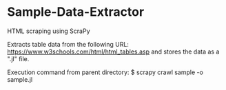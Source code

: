 # Sample-Data-Extractor
HTML scraping using ScraPy

Extracts table data from the following URL: https://www.w3schools.com/html/html_tables.asp
and stores the data as a ".jl" file.

Execution command from parent directory:
  $ scrapy crawl sample -o sample.jl
